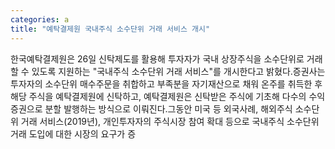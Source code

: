 ```yaml
---
categories: a
title: "예탁결제원 국내주식 소수단위 거래 서비스 개시"
---
```

 한국예탁결제원은 26일 신탁제도를 활용해 투자자가 국내 상장주식을 소수단위로 거래할 수 있도록 지원하는 "국내주식 소수단위 거래 서비스"를 개시한다고 밝혔다.증권사는 투자자의 소수단위 매수주문을 취합하고 부족분을 자기재산으로 채워 온주를 취득한 후 해당 주식을 예탁결제원에 신탁하고, 예탁결제원은 신탁받은 주식에 기초해 다수의 수익증권으로 분할 발행하는 방식으로 이뤄진다.그동안 미국 등 외국사례, 해외주식 소수단위 거래 서비스(2019년), 개인투자자의 주식시장 참여 확대 등으로 국내주식 소수단위 거래 도입에 대한 시장의 요구가 증